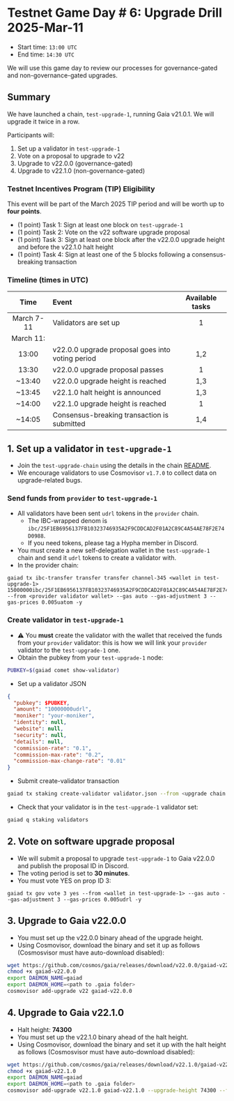 # Testnet Game Day # 6: Upgrade Drill 2025-Mar-11

* Start time: `13:00 UTC`
* End time: `14:30 UTC`

We will use this game day to review our processes for governance-gated and non-governance-gated upgrades.

## Summary

We have launched a chain, `test-upgrade-1`, running Gaia v21.0.1. We will upgrade it twice in a row.

Participants will:
1. Set up a validator in `test-upgrade-1`
2. Vote on a proposal to upgrade to v22
3. Upgrade to v22.0.0 (governance-gated)
4. Upgrade to v22.1.0 (non-governance-gated)


### Testnet Incentives Program (TIP) Eligibility

This event will be part of the March 2025 TIP period and will be worth up to **four points**.
* (1 point) Task 1: Sign at least one block on `test-upgrade-1`
* (1 point) Task 2: Vote on the v22 software upgrade proposal
* (1 point) Task 3: Sign at least one block after the v22.0.0 upgrade height and before the v22.1.0 halt height
* (1 point) Task 4: Sign at least one of the 5 blocks following a consensus-breaking transaction


### Timeline (times in UTC)

|    Time    | Event                                            | Available tasks |
| :--------: | :----------------------------------------------- | :-------------: |
| March 7-11 | Validators are set up                            |        1        |
| March 11:  |                                                  |                 |
|   13:00    | v22.0.0 upgrade proposal goes into voting period |       1,2       |
|   13:30    | v22.0.0 upgrade proposal passes                  |        1        |
|   ~13:40   | v22.0.0 upgrade height is reached                |       1,3       |
|   ~13:45   | v22.1.0 halt height is announced                 |       1,3       |
|   ~14:00   | v22.1.0 upgrade height is reached                |        1        |
|   ~14:05   | Consensus-breaking transaction is submitted      |       1,4       |


## 1. Set up a validator in `test-upgrade-1`

* Join the `test-upgrade-chain` using the details in the chain [README](/interchain-security/test-upgrade-1/README.md).
* We encourage validators to use Cosmovisor `v1.7.0` to collect data on upgrade-related bugs.

### Send funds from `provider` to `test-upgrade-1`

* All validators have been sent `udrl` tokens in the `provider` chain.
  * The IBC-wrapped denom is `ibc/25F1EB6956137FB10323746935A2F9CDDCAD2F01A2C89C4A54AE78F2E74D0988`.
  * If you need tokens, please tag a Hypha member in Discord.
* You must create a new self-delegation wallet in the `test-upgrade-1` chain and send it `udrl` tokens  to create a validator with.
* In the provider chain:
```
gaiad tx ibc-transfer transfer transfer channel-345 <wallet in test-upgrade-1> 15000000ibc/25F1EB6956137FB10323746935A2F9CDDCAD2F01A2C89C4A54AE78F2E74D0988 --from <provider validator wallet> --gas auto --gas-adjustment 3 --gas-prices 0.005uatom -y
```

### Create validator in `test-upgrade-1`

* ⚠️ You **must** create the validator with the wallet that received the funds from your  `provider` validator: this is how we will link your `provider` validator to the `test-upgrade-1` one.
* Obtain the pubkey from your `test-upgrade-1` node:
```bash
PUBKEY=$(gaiad comet show-validator)
```
* Set up a validator JSON
```json
{
  "pubkey": $PUBKEY,
  "amount": "10000000udrl",
  "moniker": "your-moniker",
  "identity": null,
  "website": null,
  "security": null,
  "details": null,
  "commission-rate": "0.1",
  "commission-max-rate": "0.2",
  "commission-max-change-rate": "0.01"
}
```
* Submit create-validator transaction
```bash
gaiad tx staking create-validator validator.json --from <upgrade chain validator> --gas auto --gas-adjustment 3 --gas-prices 0.005udrl -y
```

* Check that your validator is in the `test-upgrade-1` validator set:
```bash
gaiad q staking validators
```

## 2. Vote on software upgrade proposal

* We will submit a proposal to upgrade `test-upgrade-1` to Gaia v22.0.0 and publish the proposal ID in Discord.
* The voting period is set to **30 minutes**.
* You must vote YES on prop ID 3:
```
gaiad tx gov vote 3 yes --from <wallet in test-upgrade-1> --gas auto --gas-adjustment 3 --gas-prices 0.005udrl -y
```

## 3. Upgrade to Gaia v22.0.0

* You must set up the v22.0.0 binary ahead of the upgrade height.
* Using Cosmovisor, download the binary and set it up as follows (Cosmosvisor must have auto-download disabled):
```bash
wget https://github.com/cosmos/gaia/releases/download/v22.0.0/gaiad-v22.0.0-linux-amd64 -O gaiad-v22.0.0
chmod +x gaiad-v22.0.0
export DAEMON_NAME=gaiad
export DAEMON_HOME=<path to .gaia folder>
cosmovisor add-upgrade v22 gaiad-v22.0.0
```

## 4. Upgrade to Gaia v22.1.0
* Halt height: **74300**
* You must set up the v22.1.0 binary ahead of the halt height.
* Using Cosmovisor, download the binary and set it up with the halt height as follows (Cosmosvisor must have auto-download disabled):
```bash
wget https://github.com/cosmos/gaia/releases/download/v22.1.0/gaiad-v22.1.0-linux-amd64 -O gaiad-v22.1.0
chmod +x gaiad-v22.1.0
export DAEMON_NAME=gaiad
export DAEMON_HOME=<path to .gaia folder>
cosmovisor add-upgrade v22.1.0 gaiad-v22.1.0 --upgrade-height 74300 --force
```


